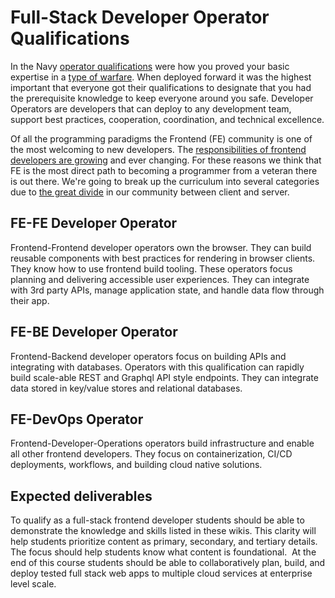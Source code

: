 # Full-Stack Developer Operator Qualifications

In the Navy [operator qualifications](https://cool.osd.mil/usn/enlisted/so.htm) were how you proved your basic expertise in a [type of warfare](https://en.wikipedia.org/wiki/List_of_United_States_Navy_enlisted_warfare_designations). When deployed forward it was the highest important that everyone got their qualifications to designate that you had the prerequisite knowledge to keep everyone around you safe. Developer Operators are developers that can deploy to any development team, support best practices, cooperation, coordination, and technical excellence.

Of all the programming paradigms the Frontend (FE) community is one of the most welcoming to new developers. The [responsibilities of frontend developers are growing](https://css-tricks.com/the-widening-responsibility-for-front-end-developers/) and ever changing. For these reasons we think that FE is the most direct path to becoming a programmer from a veteran there is out there. We're going to break up the curriculum into several categories due to [the great divide](https://css-tricks.com/the-great-divide/) in our community between client and server.

## FE-FE Developer Operator

Frontend-Frontend developer operators own the browser. They can build reusable components with best practices for rendering in browser clients. They know how to use frontend build tooling. These operators focus planning and delivering accessible user experiences. They can integrate with 3rd party APIs, manage application state, and handle data flow through their app.

## FE-BE Developer Operator

Frontend-Backend developer operators focus on building APIs and integrating with databases. Operators with this qualification can rapidly build scale-able REST and Graphql API style endpoints. They can integrate data stored in key/value stores and relational databases.

## FE-DevOps Operator

Frontend-Developer-Operations operators build infrastructure and enable all other frontend developers. They focus on containerization, CI/CD deployments, workflows, and building cloud native solutions.

## Expected deliverables

To qualify as a full-stack frontend developer students should be able to demonstrate the knowledge and skills listed in these wikis. This clarity will help students prioritize content as primary, secondary, and tertiary details. The focus should help students know what content is foundational.
​
At the end of this course students should be able to collaboratively plan, build, and deploy tested full stack web apps to multiple cloud services at enterprise level scale.
